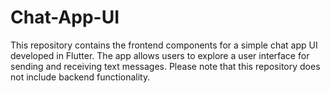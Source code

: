 # Chat-App-UI
This repository contains the frontend components for a simple chat app UI developed in Flutter. The app allows users to explore a user interface for sending and receiving text messages. Please note that this repository does not include backend functionality.
